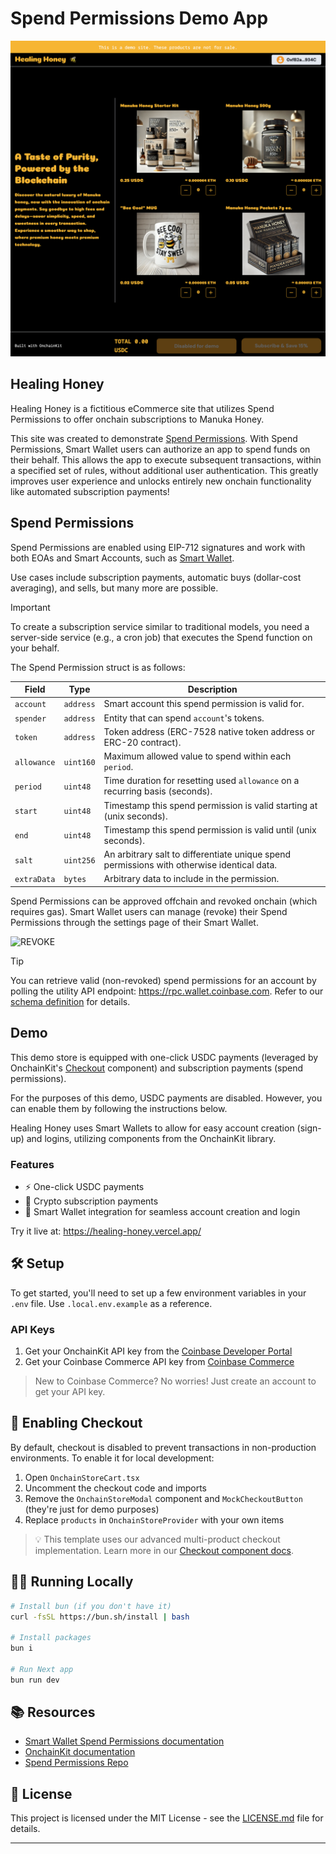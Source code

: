 # Spend Permissions Demo App

<img  width="1200"  alt="Thumbnail (1)"  src="/src/images/project-thumbnail.png">

## Healing Honey

Healing Honey is a fictitious eCommerce site that utilizes Spend Permissions to offer onchain subscriptions to Manuka Honey.

This site was created to demonstrate [Spend Permissions]. With Spend Permissions, Smart Wallet users can authorize an app to spend funds on their behalf. This allows the app to execute subsequent transactions, within a specified set of rules, without additional user authentication. This greatly improves user experience and unlocks entirely new onchain functionality like automated subscription payments!

## Spend Permissions

Spend Permissions are enabled using EIP-712 signatures and work with both EOAs and Smart Accounts, such as [Smart Wallet].

Use cases include subscription payments, automatic buys (dollar-cost averaging), and sells, but many more are possible.

> [!IMPORTANT]
> To create a subscription service similar to traditional models, you need a server-side service (e.g., a cron job) that executes the Spend function on your behalf.

The Spend Permission struct is as follows:

| Field       | Type      | Description                                                                                |
| ----------- | --------- | ------------------------------------------------------------------------------------------ |
| `account`   | `address` | Smart account this spend permission is valid for.                                          |
| `spender`   | `address` | Entity that can spend `account`'s tokens.                                                  |
| `token`     | `address` | Token address (ERC-7528 native token address or ERC-20 contract).                          |
| `allowance` | `uint160` | Maximum allowed value to spend within each `period`.                                       |
| `period`    | `uint48`  | Time duration for resetting used `allowance` on a recurring basis (seconds).               |
| `start`     | `uint48`  | Timestamp this spend permission is valid starting at (unix seconds).                       |
| `end`       | `uint48`  | Timestamp this spend permission is valid until (unix seconds).                             |
| `salt`      | `uint256` | An arbitrary salt to differentiate unique spend permissions with otherwise identical data. |
| `extraData` | `bytes`   | Arbitrary data to include in the permission.                                               |

Spend Permissions can be approved offchain and revoked onchain (which requires gas). Smart Wallet users can manage (revoke) their Spend Permissions through the settings page of their Smart Wallet.

![REVOKE](https://i.imgur.com/mZOaocK.png)

> [!TIP]
> You can retrieve valid (non-revoked) spend permissions for an account by polling the utility API endpoint: https://rpc.wallet.coinbase.com. Refer to our [schema definition](https://www.smartwallet.dev/guides/spend-permissions/api-reference/coinbase-fetchpermissions) for details.

## Demo

This demo store is equipped with one-click USDC payments (leveraged by OnchainKit's [Checkout] component) and subscription payments (spend permissions).

For the purposes of this demo, USDC payments are disabled. However, you can enable them by following the instructions below.

Healing Honey uses Smart Wallets to allow for easy account creation (sign-up) and logins, utilizing components from the OnchainKit library.

### Features

- ⚡ One-click USDC payments
- 💫 Crypto subscription payments
- 🔐 Smart Wallet integration for seamless account creation and login

Try it live at: https://healing-honey.vercel.app/

## 🛠️ Setup

To get started, you'll need to set up a few environment variables in your `.env` file. Use `.local.env.example` as a reference.

### API Keys

1. Get your OnchainKit API key from the [Coinbase Developer Portal](https://portal.cdp.coinbase.com/products/onchainkit)
2. Get your Coinbase Commerce API key from [Coinbase Commerce](https://beta.commerce.coinbase.com/)

> New to Coinbase Commerce? No worries! Just create an account to get your API key.

## 🔧 Enabling Checkout

By default, checkout is disabled to prevent transactions in non-production environments. To enable it for local development:

1. Open `OnchainStoreCart.tsx`
2. Uncomment the checkout code and imports
3. Remove the `OnchainStoreModal` component and `MockCheckoutButton` (they're just for demo purposes)
4. Replace `products` in `OnchainStoreProvider` with your own items

> 💡 This template uses our advanced multi-product checkout implementation. Learn more in our [Checkout component docs](https://onchainkit.xyz/checkout/checkout).

## 🏃‍♂️ Running Locally

```sh
# Install bun (if you don't have it)
curl -fsSL https://bun.sh/install | bash

# Install packages
bun i

# Run Next app
bun run dev
```

## 📚 Resources

- [Smart Wallet Spend Permissions documentation](https://www.smartwallet.dev/guides/spend-permissions/quick-start)
- [OnchainKit documentation](https://onchainkit.xyz)
- [Spend Permissions Repo](https://github.com/coinbase/spend-permissions)

## 📄 License

This project is licensed under the MIT License - see the [LICENSE.md](LICENSE.md) file for details.

---

[Spend Permissions]: https://www.smartwallet.dev/guides/spend-permissions/overview
[Smart Wallet]: https://www.smartwallet.dev/
[Checkout]: https://onchainkit.xyz/checkout/checkout
